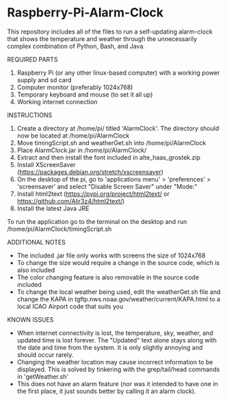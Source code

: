 # Raspberry-Pi-Alarm-Clock
This repository includes all of the files to run a self-updating alarm-clock that shows the temperature and weather through the unnecessarily complex combination of Python, Bash, and Java.

REQUIRED PARTS
1. Raspberry Pi (or any other linux-based computer) with a working power supply and sd card
2. Computer monitor (preferably 1024x768)
3. Temporary keyboard and mouse (to set it all up)
4. Working internet connection

INSTRUCTIONS
1. Create a directory at /home/pi/ titled 'AlarmClock'. The directory should now be located at /home/pi/AlarmClock
2. Move timingScript.sh and weatherGet.sh into /home/pi/AlarmClock
3. Place AlarmClock.jar in /home/pi/AlarmClock/
4. Extract and then install the font included in alte_haas_grostek.zip
5. Install XScreenSaver (https://packages.debian.org/stretch/xscreensaver)
6. On the desktop of the pi, go to 'applications menu' > 'preferences' > 'screensaver' and select "Disable Screen Saver" under "Mode:"
7. Install html2text (https://pypi.org/project/html2text/ or https://github.com/Alir3z4/html2text/)
8. Install the latest Java JRE

To run the application go to the terminal on the desktop and run /home/pi/AlarmClock/timingScript.sh

ADDITIONAL NOTES
- The included .jar file only works with screens the size of 1024x768
- To change the size would require a change in the source code, which is also included
- The color changing feature is also removable in the source code included
- To change the local weather being used, edit the weatherGet.sh file and change the KAPA in tgftp.nws.noaa.gov/weather/current/KAPA.html to a local ICAO Airport code that suits you

KNOWN ISSUES
- When internet connectivity is lost, the temperature, sky, weather, and updated time is lost forever. The "Updated" text alone stays along with the date and time from the system. It is only slightly annoying and should occur rarely. 
- Changing the weather location may cause incorrect information to be displayed. This is solved by tinkering with the grep/tail/head commands in 'getWeather.sh'
- This does not have an alarm feature (nor was it intended to have one in the first place, it just sounds better by calling it an alarm clock).
